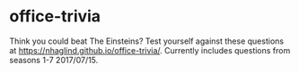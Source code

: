 # office-trivia
Think you could beat The Einsteins? Test yourself against these questions at https://nhaglind.github.io/office-trivia/. Currently includes questions from seasons 1-7 2017/07/15.
